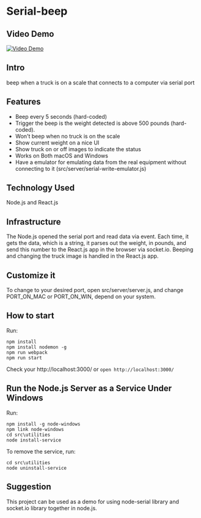 # Serial-beep

## Video Demo

[![Video Demo](http://img.youtube.com/vi/HgL_dYE1fHA/0.jpg)](http://www.youtube.com/watch?v=HgL_dYE1fHA)

## Intro

beep when a truck is on a scale that connects to a computer via serial port

## Features

* Beep every 5 seconds (hard-coded)
* Trigger the beep is the weight detected is above 500 pounds (hard-coded).
* Won't beep when no truck is on the scale
* Show current weight on a nice UI
* Show truck on or off images to indicate the status
* Works on Both macOS and Windows
* Have a emulator for emulating data from the real equipment without connecting to it (src/server/serial-write-emulator.js)

## Technology Used

Node.js and React.js

## Infrastructure

The Node.js opened the serial port and read data via event. Each time, it gets the data, which is a string, it parses out the weight, in pounds, and send this number to the React.js app in the browser via socket.io. Beeping and changing the truck image is handled in the React.js app.

## Customize it

To change to your desired port, open src/server/server.js, and change PORT_ON_MAC or PORT_ON_WIN, depend on your system.

## How to start

Run:  
```
npm install
npm install nodemon -g
npm run webpack
npm run start
```
Check your http://localhost:3000/ or  `open http://localhost:3000/`

## Run the Node.js Server as a Service Under Windows

Run:
```
npm install -g node-windows
npm link node-windows
cd src\utilities
node install-service
```

To remove the service, run:

```
cd src\utilities
node uninstall-service
```

## Suggestion

This project can be used as a demo for using node-serial library and socket.io library together in node.js. 
